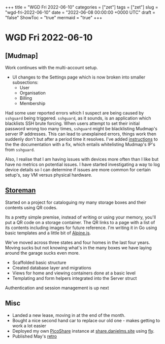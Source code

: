 +++
title = "WGD Fri 2022-06-10"
categories = ["zet"]
tags = ["zet"]
slug = "wgd-fri-2022-06-10"
date = "2022-06-08 00:00:00 +0000 UTC"
draft = "false"
ShowToc = "true"
mermaid = "true"
+++

# WGD Fri 2022-06-10

## [Mudmap]

Work continues with the multi-account setup. 

- UI changes to the Settings page which is now broken into smaller subsections:
  - User
  - Organisation
  - Billing
  - Membership

Had some user reported errors which I suspect are being caused by `sshguard` being triggered.
`sshguard`, as it sounds, is an application which blacklists SSH brute forcing.
When users attempt to set their initial password wrong too many times,
`sshguard` might be blacklisting Mudmap's server IP addresses. This
can lead to unexplained errors, things work then suddenly don't but after
a period time it resolves. I've added [instructions] to the the documentation
with a fix, which entails whitelisting Mudmap's IP's from `sshguard`.

Also, I realise that I am having issues with devices more often than I like
but have no metrics on potential issues. I have started investigating a way
to log device details so I can determine if issues are more common for
certain setup's, say VM versus physical hardware. 

## [Storeman](https://github.com/danielmichaels/storeman)

Started on a project for cataloguing my many storage boxes and their contents using QR codes.

Its a pretty simple premise, instead of writing or using your memory, you'll put a QR code
on a storage container. The QR links to a page with a list of its contents including
images for future reference. I'm writing it in Go using basic templates and a little
bit of [Alpine.js](https://alpinejs.dev).

We've moved across three states and four homes in the last four years. Moving sucks but
not knowing what's in the many boxes we have laying around the garage sucks even more.

- Scaffolded basic structure
- Created database layer and migrations
- Views for home and viewing containers done at a basic level
- Templating and form helpers integrated into the Server struct

Authentication and session management is up next

## Misc 

- Landed a new lease, moving in at the end of the month. 
- Bought a nice second hand car to replace our old one - makes getting to work a lot easier
- Deployed my own [PicoShare](https://github.com/mtlynch/picoshare) instance at [share.danielms.site](https://share.danielms.site) using [fly](https://fly.io).
- Published May's [retro](https://danielms.site/retrospectives/2022/retrospective-may-2022/)


[instructions]: https://docs.mudmap.io/preparing-devices#ssh-setup-in-pfsense

